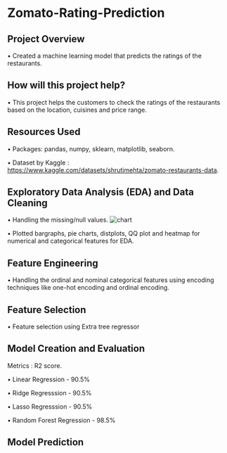 # Zomato-Rating-Prediction

## Project Overview
• Created a machine learning model that predicts the ratings of the restaurants.

## How will this project help?
• This project helps the customers to check the ratings of the restaurants based on the location, cuisines and price range.

## Resources Used
• Packages: pandas, numpy, sklearn, matplotlib, seaborn.

• Dataset by Kaggle : https://www.kaggle.com/datasets/shrutimehta/zomato-restaurants-data.

## Exploratory Data Analysis (EDA) and Data Cleaning
• Handling the missing/null values.
![chart](https://user-images.githubusercontent.com/110616143/184934883-ff67182f-7a05-4e1c-8daf-31d1ebdf087b.png)

• Plotted bargraphs, pie charts, distplots, QQ plot and heatmap for numerical and categorical features for EDA.

## Feature Engineering
• Handling the ordinal and nominal categorical features using encoding techniques like one-hot encoding and ordinal encoding.

## Feature Selection
• Feature selection using Extra tree regressor

## Model Creation and Evaluation
Metrics : R2 score.

• Linear Regression - 90.5%

• Ridge Regresssion - 90.5%

• Lasso Regresssion - 90.5%

• Random Forest Regression - 98.5%

## Model Prediction
